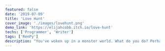 ```yaml
---
featured: false
date: '2019-07-09'
title: 'Love Hunt'
cover_image: './images/lovehunt.png'
demo_link: 'https://elijahcobb.itch.io/love-hunt'
techs: ['Programmer', 'Writer']
tags: ['RenPy']
description: "You've woken up in a monster world. What do you do? Perhaps it's a bit cliche but you want to know these monsters better."
---
```



